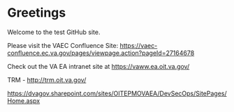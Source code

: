 # Greetings
Welcome to the test GitHub site.

Please visit the VAEC Confluence Site:  https://vaec-confluence.ec.va.gov/pages/viewpage.action?pageId=27164678

Check out the VA EA intranet site at https://vaww.ea.oit.va.gov/

TRM - http://trm.oit.va.gov/

https://dvagov.sharepoint.com/sites/OITEPMOVAEA/DevSecOps/SitePages/Home.aspx
